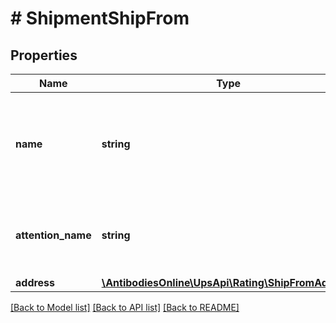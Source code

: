 # # ShipmentShipFrom

## Properties

Name | Type | Description | Notes
------------ | ------------- | ------------- | -------------
**name** | **string** | Origin attention name or company name.  Length is not validated. | [optional]
**attention_name** | **string** | Origin attention name.  Length is not validated. | [optional]
**address** | [**\AntibodiesOnline\UpsApi\Rating\ShipFromAddress**](ShipFromAddress.md) |  |

[[Back to Model list]](../../README.md#models) [[Back to API list]](../../README.md#endpoints) [[Back to README]](../../README.md)
